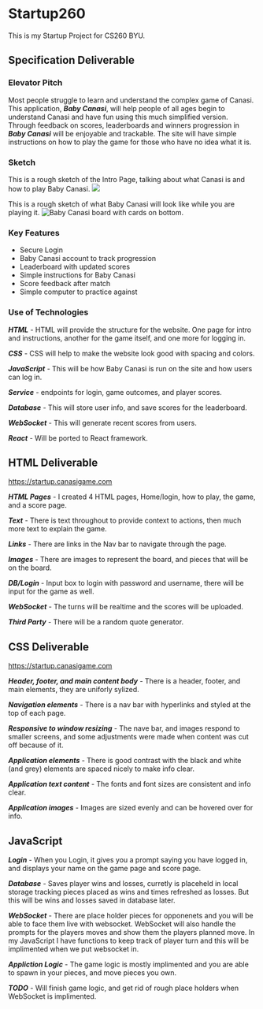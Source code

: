 # Startup260
This is my Startup Project for CS260 BYU.

## Specification Deliverable

### Elevator Pitch
Most people struggle to learn and understand the complex game of Canasi. This application, ***Baby Canasi***, will help people of all ages begin to understand Canasi and have fun using this much simplified version. Through feedback on scores, leaderboards and winners progression in ***Baby Canasi*** will be enjoyable and trackable. The site will have simple instructions on how to play the game for those who have no idea what it is.

### Sketch
This is a rough sketch of the Intro Page, talking about what Canasi is and how to play Baby Canasi.
![](https://github.com/DatumWeb/Startup260/assets/97472760/139ebc17-ab7e-4dbd-8653-07f3a405d58e.jpg)

This is a rough sketch of what Baby Canasi will look like while you are playing it.
![Baby Canasi board with cards on bottom.](https://github.com/DatumWeb/Startup260/assets/97472760/d23d393b-76ce-4528-84d2-9790b11eabad)

### Key Features
* Secure Login
* Baby Canasi account to track progression
* Leaderboard with updated scores
* Simple instructions for Baby Canasi
* Score feedback after match
* Simple computer to practice against


### Use of Technologies 
***HTML*** - HTML will provide the structure for the website. One page for intro and instructions, another for the game itself, and one more for logging in. 

***CSS*** - CSS will help to make the website look good with spacing and colors.

***JavaScript*** - This will be how Baby Canasi is run on the site and how users can log in.

***Service*** - endpoints for login, game outcomes, and player scores.

***Database*** - This will store user info, and save scores for the leaderboard. 

***WebSocket*** - This will generate recent scores from users.

***React*** - Will be ported to React framework.

## HTML Deliverable

https://startup.canasigame.com

***HTML Pages*** - I created 4 HTML pages, Home/login, how to play, the game, and a score page.

***Text*** - There is text throughout to provide context to actions, then much more text to explain the game.

***Links*** - There are links in the Nav bar to navigate through the page.

***Images*** - There are images to represent the board, and pieces that will be on the board.

***DB/Login*** - Input box to login with password and username, there will be input for the game as well.

***WebSocket*** - The turns will be realtime and the scores will be uploaded.

***Third Party*** - There will be a random quote generator.

## CSS Deliverable
https://startup.canasigame.com

***Header, footer, and main content body*** - There is a header, footer, and main elements, they are uniforly sylized.

***Navigation elements*** - There is a nav bar with hyperlinks and styled at the top of each page.

***Responsive to window resizing*** - The nave bar, and images respond to smaller screens, and some adjustments were made when content was cut off because of it.

***Application elements*** - There is good contrast with the black and white (and grey) elements are spaced nicely to make info clear.

***Application text content*** - The fonts and font sizes are consistent and info clear.

***Application images*** - Images are sized evenly and can be hovered over for info.

## JavaScript
***Login*** - When you Login, it gives you a prompt saying you have logged in, and displays your name on the game page and score page.

***Database*** - Saves player wins and losses, curretly is placeheld in local storage tracking pieces placed as wins and times refreshed as losses. But this will be wins and losses saved in database later.

***WebSocket*** - There are place holder pieces for opponenets and you will be able to face them live with websocket. WebSocket will also handle the prompts for the players moves and show them the players planned move. In my JavaScript I have functions to keep track of player turn and this will be implimented when we put websocket in.

***Appliction Logic*** - The game logic is mostly implimented and you are able to spawn in your pieces, and move pieces you own.

***TODO*** - Will finish game logic, and get rid of rough place holders when WebSocket is implimented.


